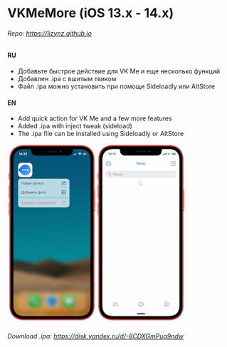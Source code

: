 # VKMeMore (iOS 13.x - 14.x)
###### Repo: https://lizynz.github.io

#### RU

- Добавьте быстрое действие для VK Me и еще несколько функций
- Добавлен .ipa с вшитым твиком
- Файл .ipa можно установить при помощи Sideloadly или AltStore

#### EN

- Add quick action for VK Me and a few more features
- Added .ipa with inject tweak (sideload)
- The .ipa file can be installed using Sideloadly or AltStore

![Preview](/vkme.png)![Preview](/vkme1.png)
###### Download .ipa: https://disk.yandex.ru/d/-8CDXGmPuq9ndw 
